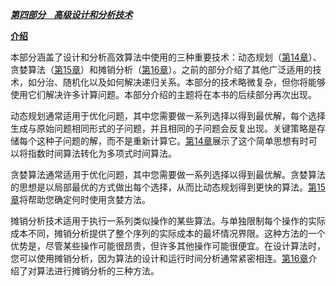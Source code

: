 [***第四部分    高级设计和分析技术***](toc.xhtml#part-4)

[**介绍**](toc.xhtml#Rh1-80)

本部分涵盖了设计和分析高效算法中使用的三种重要技术：动态规划（[第14章](chapter014.xhtml)）、贪婪算法（[第15章](chapter015.xhtml)）和摊销分析（[第16章](chapter016.xhtml)）。之前的部分介绍了其他广泛适用的技术，如分治、随机化以及如何解决递归关系。本部分的技术略微复杂，但你将能够使用它们解决许多计算问题。本部分介绍的主题将在本书的后续部分再次出现。

动态规划通常适用于优化问题，其中您需要做一系列选择以得到最优解，每个选择生成与原始问题相同形式的子问题，并且相同的子问题会反复出现。关键策略是存储每个这种子问题的解，而不是重新计算它。[第14章](chapter014.xhtml)展示了这个简单思想有时可以将指数时间算法转化为多项式时间算法。

贪婪算法通常适用于优化问题，其中您需要做一系列选择以得到最优解。贪婪算法的思想是以局部最优的方式做出每个选择，从而比动态规划得到更快的算法。[第15章](chapter015.xhtml)将帮助您确定何时使用贪婪方法。

摊销分析技术适用于执行一系列类似操作的某些算法。与单独限制每个操作的实际成本不同，摊销分析提供了整个序列的实际成本的最坏情况界限。这种方法的一个优势是，尽管某些操作可能很昂贵，但许多其他操作可能很便宜。在设计算法时，您可以使用摊销分析，因为算法的设计和运行时间分析通常紧密相连。[第16章](chapter016.xhtml)介绍了对算法进行摊销分析的三种方法。
